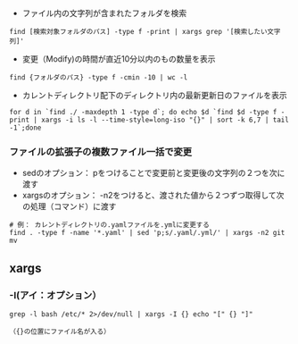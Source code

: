 - ファイル内の文字列が含まれたフォルダを検索
```
find [検索対象フォルダのパス] -type f -print | xargs grep '[検索したい文字列]'
```

- 変更（Modify)の時間が直近10分以内のもの数量を表示
```
find {フォルダのパス} -type f -cmin -10 | wc -l
```

- カレントディレクトリ配下のディレクトリ内の最新更新日のファイルを表示
```
for d in `find ./ -maxdepth 1 -type d`; do echo $d `find $d -type f -print | xargs -i ls -l --time-style=long-iso "{}" | sort -k 6,7 | tail -1`;done
```

### ファイルの拡張子の複数ファイル一括で変更
- sedのオプション： pをつけることで変更前と変更後の文字列の２つを次に渡す
- xargsのオプション： -n2をつけると、渡された値から２つずつ取得して次の処理（コマンド）に渡す
```
# 例： カレントディレクトリの.yamlファイルを.ymlに変更する
find . -type f -name '*.yaml' | sed 'p;s/.yaml/.yml/' | xargs -n2 git mv
```

## xargs
### -I(アイ：オプション）
```
grep -l bash /etc/* 2>/dev/null | xargs -I {} echo "[" {} "]"

（{}の位置にファイル名が入る）
```
